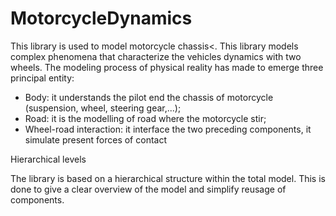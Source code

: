 MotorcycleDynamics
==============

This library is used to model motorcycle chassis<. This library models complex phenomena that characterize
 the vehicles dynamics with two wheels. The modeling process of physical reality has made to emerge three principal entity:  
- Body: it understands the pilot end the chassis of motorcycle (suspension, wheel, steering gear,...);
- Road: it is the modelling of road where the motorcycle stir;
- Wheel-road interaction: it interface the two preceding components, it simulate present forces of contact

Hierarchical levels

The library is based on a
hierarchical structure within the total model. This is done to
give a clear overview of the model and simplify reusage of
components.
